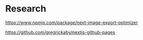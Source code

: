 # Research

https://www.npmjs.com/package/next-image-export-optimizer

https://github.com/gregrickaby/nextjs-github-pages

